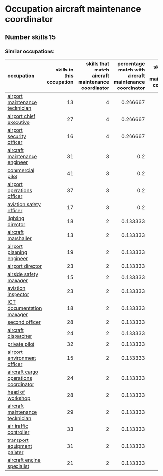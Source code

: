 # Occupation aircraft maintenance coordinator
## Number skills 15
### Similar occupations:
| occupation                                                                        |   skills in this occupation |   skills that match aircraft maintenance coordinator |   percentage match with aircraft maintenance coordinator |   skills not in aircraft maintenance coordinator |
|:----------------------------------------------------------------------------------|----------------------------:|-----------------------------------------------------:|---------------------------------------------------------:|-------------------------------------------------:|
| [airport maintenance technician](airport_maintenance_technician.md)               |                          13 |                                                    4 |                                                 0.266667 |                                                9 |
| [airport chief executive](airport_chief_executive.md)                             |                          27 |                                                    4 |                                                 0.266667 |                                               23 |
| [airport security officer](airport_security_officer.md)                           |                          16 |                                                    4 |                                                 0.266667 |                                               12 |
| [aircraft maintenance engineer](aircraft_maintenance_engineer.md)                 |                          31 |                                                    3 |                                                 0.2      |                                               28 |
| [commercial pilot](commercial_pilot.md)                                           |                          41 |                                                    3 |                                                 0.2      |                                               38 |
| [airport operations officer](airport_operations_officer.md)                       |                          37 |                                                    3 |                                                 0.2      |                                               34 |
| [aviation safety officer](aviation_safety_officer.md)                             |                          17 |                                                    3 |                                                 0.2      |                                               14 |
| [lighting director](lighting_director.md)                                         |                          18 |                                                    2 |                                                 0.133333 |                                               16 |
| [aircraft marshaller](aircraft_marshaller.md)                                     |                          13 |                                                    2 |                                                 0.133333 |                                               11 |
| [airport planning engineer](airport_planning_engineer.md)                         |                          19 |                                                    2 |                                                 0.133333 |                                               17 |
| [airport director](airport_director.md)                                           |                          23 |                                                    2 |                                                 0.133333 |                                               21 |
| [airside safety manager](airside_safety_manager.md)                               |                          15 |                                                    2 |                                                 0.133333 |                                               13 |
| [aviation inspector](aviation_inspector.md)                                       |                          23 |                                                    2 |                                                 0.133333 |                                               21 |
| [ICT documentation manager](ICT_documentation_manager.md)                         |                          18 |                                                    2 |                                                 0.133333 |                                               16 |
| [second officer](second_officer.md)                                               |                          28 |                                                    2 |                                                 0.133333 |                                               26 |
| [aircraft dispatcher](aircraft_dispatcher.md)                                     |                          24 |                                                    2 |                                                 0.133333 |                                               22 |
| [private pilot](private_pilot.md)                                                 |                          32 |                                                    2 |                                                 0.133333 |                                               30 |
| [airport environment officer](airport_environment_officer.md)                     |                          15 |                                                    2 |                                                 0.133333 |                                               13 |
| [aircraft cargo operations coordinator](aircraft_cargo_operations_coordinator.md) |                          24 |                                                    2 |                                                 0.133333 |                                               22 |
| [head of workshop](head_of_workshop.md)                                           |                          28 |                                                    2 |                                                 0.133333 |                                               26 |
| [aircraft maintenance technician](aircraft_maintenance_technician.md)             |                          29 |                                                    2 |                                                 0.133333 |                                               27 |
| [air traffic controller](air_traffic_controller.md)                               |                          33 |                                                    2 |                                                 0.133333 |                                               31 |
| [transport equipment painter](transport_equipment_painter.md)                     |                          31 |                                                    2 |                                                 0.133333 |                                               29 |
| [aircraft engine specialist](aircraft_engine_specialist.md)                       |                          21 |                                                    2 |                                                 0.133333 |                                               19 |
